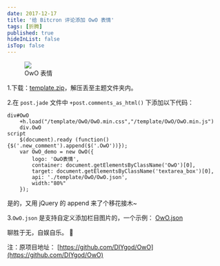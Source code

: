 ```yaml
---
date: 2017-12-17
title: '给 Bitcron 评论添加 OwO 表情'
tags: [折腾]
published: true
hideInList: false
isTop: false
---
```


<figure>
    <img src="https://lmm.elizen.me/images/2017/12/owo-1.png" />
    <figcaption>OwO 表情</figcaption>
</figure>

<!--more-->

1.下载：[template.zip](https://lmm.elizen.me/images/2017/12/template.zip)，解压丢至主题文件夹内。


2.在 `post.jade` 文件中 `+post.comments_as_html()` 下添加以下代码：

```jade
div#OwO
	+h.load("/template/OwO/OwO.min.css","/template/OwO/OwO.min.js")
	div.OwO
script
    $(document).ready (function(){$('.new_comment').append($('.OwO'))});
	var OwO_demo = new OwO({
		logo: 'OωO表情',
		container: document.getElementsByClassName('OwO')[0],
		target: document.getElementsByClassName('textarea_box')[0],
		api: './template/OwO/OwO.json',
        width:"80%"
	});
```

是的，又用 jQuery 的 append 来了个移花接木~

3.`OwO.json` 是支持自定义添加栏目图片的，一个示例： [OwO.json](https://raw.githubusercontent.com/iTanken/FrontProjects/master/OwO/data/OwO.json)

聊胜于无，自娱自乐。 💊


注：原项目地址： [https://github.com/DIYgod/OwO](https://github.com/DIYgod/OwO)